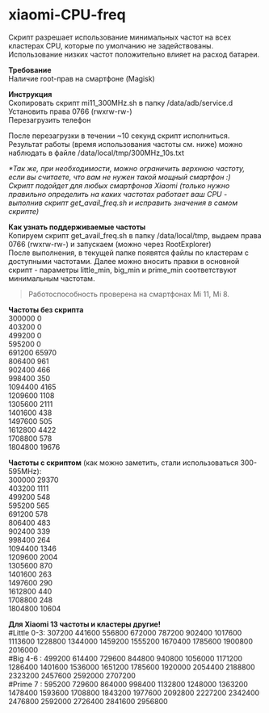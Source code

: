 # xiaomi-CPU-freq
Скрипт разрешает использование минимальных частот на всех кластерах CPU, которые по умолчанию не задействованы.<br>
Использование низких частот положительно влияет на расход батареи.

**Требование**<br>
Наличие root-прав на смартфоне (Magisk)

**Инструкция**<br>
Скопировать скрипт mi11_300MHz.sh в папку /data/adb/service.d<br>
Установить права 0766 (rwxrw-rw-)<br>
Перезагрузить телефон<br>

После перезагрузки в течении ~10 секунд скрипт исполниться.<br>
Результат работы (время использования частоты см. ниже) можно наблюдать в файле /data/local/tmp/300MHz_10s.txt<br>

_*Так же, при необходимости, можно ограничить верхнюю частоту, если вы считаете, что вам не нужен такой мощный смартфон :)<br>
Скрипт подойдет для любых смартфонов Xiaomi (только нужно правильно определить на каких частотах работает ваш CPU - выполнив скрипт get_avail_freq.sh и исправить значения в самом скрипте)_<br>

**Как узнать поддерживаемые частоты**<br>
Копируем скрипт get_avail_freq.sh в папку /data/local/tmp, выдаем права 0766 (rwxrw-rw-) и запускаем (можно через RootExplorer)<br>
После выполнения, в текущей папке появятся файлы по кластерам с доступными частотами. Далее можно вносить правки в основной скрипт - параметры little_min, big_min и prime_min соответствуют минимальным частотам.

>Работоспособность проверена на смартфонах Mi 11, Mi 8.

**Частоты без скрипта**<br>
300000   0<br>
403200   0<br>
499200   0<br>
595200   0<br>
691200   65970<br>
806400   961<br>
902400   466<br>
998400   350<br>
1094400  4165<br>
1209600  1108<br>
1305600  2111<br>
1401600  438<br>
1497600  505<br>
1612800  4422<br>
1708800  578<br>
1804800  19676<br>

**Частоты с скриптом** (как можно заметить, стали использоваться 300-595MHz):<br>
300000  29370<br>
403200  1111<br>
499200  548<br>
595200  565<br>
691200  578<br>
806400  483<br>
902400  339<br>
998400  264<br>
1094400 1346<br>
1209600 2004<br>
1305600 870<br>
1401600 263<br>
1497600 290<br>
1612800 440<br>
1708800 248<br>
1804800 10604<br>

**Для Xiaomi 13 частоты и кластеры другие!**<br>
#Little 0-3: 307200 441600 556800 672000 787200 902400 1017600 1113600 1228800 1344000 1459200 1555200 1670400 1785600 1900800 2016000<br>
#Big 4-6   : 499200 614400 729600 844800 940800 1056000 1171200 1286400 1401600 1536000 1651200 1785600 1920000 2054400 2188800 2323200 2457600 2592000 2707200<br>
#Prime 7   : 595200 729600 864000 998400 1132800 1248000 1363200 1478400 1593600 1708800 1843200 1977600 2092800 2227200 2342400 2476800 2592000 2726400 2841600 2956800<br>
